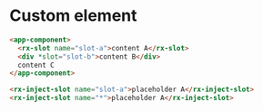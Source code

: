 # Custom element

```html
<app-component>
  <rx-slot name="slot-a">content A</rx-slot>
  <div *slot="slot-b">content B</div>
  content C
</app-component>
```

```html
<rx-inject-slot name="slot-a">placeholder A</rx-inject-slot>
<rx-inject-slot name="*">placeholder A</rx-inject-slot>
```



